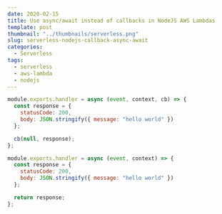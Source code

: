 ```yaml
---
date: 2020-02-15
title: Use async/await instead of callbacks in NodeJS AWS Lambdas
template: post
thumbnail: "../thumbnails/serverless.png"
slug: serverless-nodejs-callback-async-await
categories:
  - Serverless
tags:
  - serverless
  - aws-lambda
  - nodejs
---
```


<!-- ------------------------------------------------------------------------------------------------------- -->

```javascript
module.exports.handler = async (event, context, cb) => {
  const response = {
    statusCode: 200,
    body: JSON.stringify({ message: "hello world" })
  };

  cb(null, response);
};
```

```javascript
module.exports.handler = async (event, context) => {
  const response = {
    statusCode: 200,
    body: JSON.stringify({ message: "hello world" })
  };

  return response;
};
```
